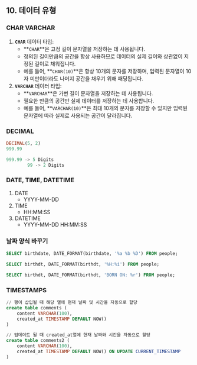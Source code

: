 ## 10. 데이터 유형

### CHAR VARCHAR

1. **`CHAR`** 데이터 타입:
   - **`CHAR`**은 고정 길이 문자열을 저장하는 데 사용됩니다.
   - 정의된 길이만큼의 공간을 항상 사용하므로 데이터의 실제 길이와 상관없이 지정된 길이로 채워집니다.
   - 예를 들어, **`CHAR(10)`**은 항상 10개의 문자를 저장하며, 입력된 문자열이 10자 미만이더라도 나머지 공간을 채우기 위해 패딩됩니다.
2. **`VARCHAR`** 데이터 타입:
   - **`VARCHAR`**은 가변 길이 문자열을 저장하는 데 사용됩니다.
   - 필요한 만큼의 공간만 실제 데이터를 저장하는 데 사용합니다.
   - 예를 들어, **`VARCHAR(10)`**은 최대 10개의 문자를 저장할 수 있지만 입력된 문자열에 따라 실제로 사용되는 공간이 달라집니다.

### DECIMAL

```sql
DECIMAL(5, 2)
999.99

999.99 -> 5 Digits
		99 -> 2 Digits
```

### DATE, TIME, DATETIME

1. DATE
   - YYYY-MM-DD
2. TIME
   - HH:MM:SS
3. DATETIME
   - YYYY-MM-DD HH:MM:SS

### 날짜 양식 바꾸기

```sql
SELECT birthdate, DATE_FORMAT(birthdate, '%a %b %D') FROM people;

SELECT birthdt, DATE_FORMAT(birthdt, '%H:%i') FROM people;

SELECT birthdt, DATE_FORMAT(birthdt, 'BORN ON: %r') FROM people;
```

### TIMESTAMPS

```sql
// 행이 삽입될 때 해당 열에 현재 날짜 및 시간을 자동으로 할당
create table comments (
	content VARCHAR(100),
	created_at TIMESTAMP DEFAULT NOW()
)

// 업데이트 될 때 created_at열에 현재 날짜와 시간을 자동으로 할당
create table comments2 (
	content VARCHAR(100),
	created_at TIMESTAMP DEFAULT NOW() ON UPDATE CURRENT_TIMESTAMP
)
```

